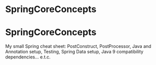 # SpringCoreConcepts
# SpringCoreConcepts
My small Spring cheat sheet: 
PostConstruct, PostProcessor, Java and Annotation setup, Testing, Spring Data setup, Java 9 compatibility dependencies... e.t.c.
